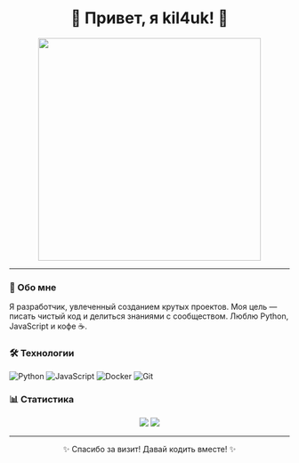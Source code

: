 <div align="center">
  <h1>👋 Привет, я kil4uk! 🚀</h1>
  <img src="https://media.giphy.com/media/LmNwrBhejkK9EFP504/giphy.gif" width="400"/>
</div>

---

### 🌟 Обо мне
Я разработчик, увлеченный созданием крутых проектов. Моя цель — писать чистый код и делиться знаниями с сообществом. Люблю Python, JavaScript и кофе ☕.

### 🛠 Технологии
![Python](https://img.shields.io/badge/-Python-3776AB?style=flat&logo=python&logoColor=white)
![JavaScript](https://img.shields.io/badge/-JavaScript-F7DF1E?style=flat&logo=javascript&logoColor=black)
![Docker](https://img.shields.io/badge/-Docker-2496ED?style=flat&logo=docker&logoColor=white)
![Git](https://img.shields.io/badge/-Git-F05032?style=flat&logo=git&logoColor=white)

### 📊 Статистика
<div align="center">
  <img src="https://github-readme-stats.vercel.app/api?username=kil4uk&show_icons=true&theme=radical" />
  <img src="https://github-readme-stats.vercel.app/api/top-langs/?username=kil4uk&layout=compact&theme=radical" />
</div>

---

<div align="center">
  <p>✨ Спасибо за визит! Давай кодить вместе! ✨</p>
</div>
